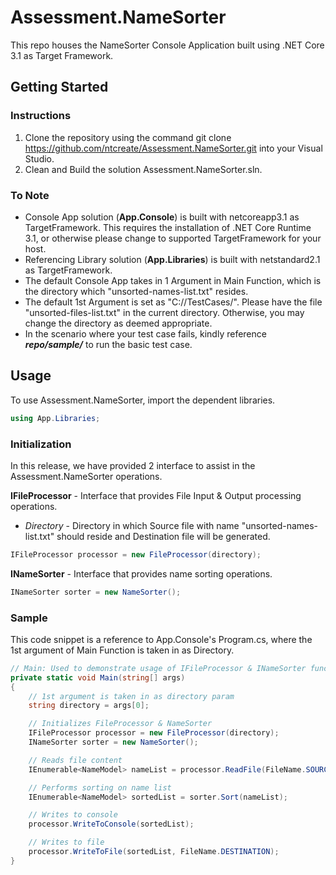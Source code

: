 # Assessment.NameSorter
This repo houses the NameSorter Console Application built using .NET Core 3.1 as Target Framework.

## Getting Started
### Instructions
1. Clone the repository using the command git clone https://github.com/ntcreate/Assessment.NameSorter.git into your Visual Studio.
2. Clean and Build the solution Assessment.NameSorter.sln.

### To Note
- Console App solution (**App.Console**) is built with netcoreapp3.1 as TargetFramework. This requires the installation of .NET Core Runtime 3.1, or otherwise please change to supported TargetFramework for your host.
- Referencing Library solution (**App.Libraries**) is built with netstandard2.1 as TargetFramework. 
- The default Console App takes in 1 Argument in Main Function, which is the directory which "unsorted-names-list.txt" resides.
- The default 1st Argument is set as "C://TestCases/". Please have the file "unsorted-files-list.txt" in the current directory. Otherwise, you may change the directory as deemed appropriate.
- In the scenario where your test case fails, kindly reference ***repo/sample/*** to run the basic test case.

## Usage
To use Assessment.NameSorter, import the dependent libraries.
````csharp
using App.Libraries;
````

### Initialization
In this release, we have provided 2 interface to assist in the Assessment.NameSorter operations.

**IFileProcessor** - Interface that provides File Input & Output processing operations.
- *Directory* - Directory in which Source file with name "unsorted-names-list.txt" should reside and Destination file will be generated.
````csharp
IFileProcessor processor = new FileProcessor(directory);
````

**INameSorter** - Interface that provides name sorting operations.
````csharp
INameSorter sorter = new NameSorter();
````

### Sample
This code snippet is a reference to App.Console's Program.cs, where the 1st argument of Main Function is taken in as Directory.
````csharp
// Main: Used to demonstrate usage of IFileProcessor & INameSorter functions
private static void Main(string[] args)
{
    // 1st argument is taken in as directory param
    string directory = args[0];

    // Initializes FileProcessor & NameSorter
    IFileProcessor processor = new FileProcessor(directory);
    INameSorter sorter = new NameSorter();

    // Reads file content
    IEnumerable<NameModel> nameList = processor.ReadFile(FileName.SOURCE);

    // Performs sorting on name list
    IEnumerable<NameModel> sortedList = sorter.Sort(nameList);

    // Writes to console
    processor.WriteToConsole(sortedList);

    // Writes to file
    processor.WriteToFile(sortedList, FileName.DESTINATION);
}
````
